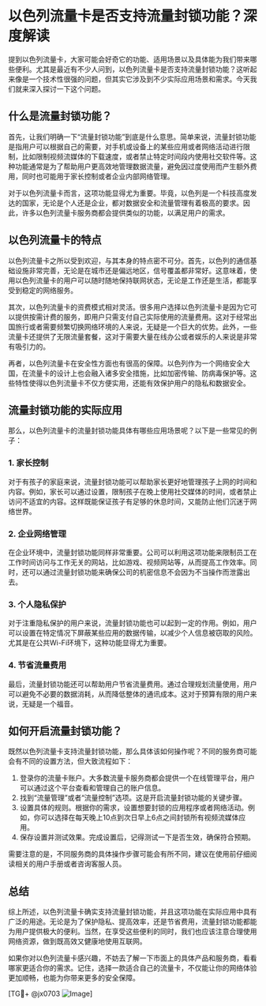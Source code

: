 # 以色列流量卡是否支持流量封锁功能？深度解读

提到以色列流量卡，大家可能会好奇它的功能、适用场景以及具体能为我们带来哪些便利。尤其是最近有不少人问到，以色列流量卡是否支持流量封锁功能？这听起来像是一个技术性很强的问题，但其实它涉及到不少实际应用场景和需求。今天我们就来深入探讨一下这个问题。

## 什么是流量封锁功能？

首先，让我们明确一下“流量封锁功能”到底是什么意思。简单来说，流量封锁功能是指用户可以根据自己的需要，对手机或设备上的某些应用或者网络活动进行限制，比如限制视频流媒体的下载速度，或者禁止特定时间段内使用社交软件等。这种功能通常是为了帮助用户更高效地管理数据流量，避免因过度使用而产生额外费用，同时也可能用于家长控制或者企业内部网络管理。

对于以色列流量卡而言，这项功能显得尤为重要。毕竟，以色列是一个科技高度发达的国家，无论是个人还是企业，都对数据安全和流量管理有着极高的要求。因此，许多以色列流量卡服务商都会提供类似的功能，以满足用户的需求。

## 以色列流量卡的特点

以色列流量卡之所以受到欢迎，与其本身的特点密不可分。首先，以色列的通信基础设施非常完善，无论是在城市还是偏远地区，信号覆盖都非常好。这意味着，使用以色列流量卡的用户可以随时随地保持联网状态，无论是工作还是生活，都能享受到稳定的网络服务。

其次，以色列流量卡的资费模式相对灵活。很多用户选择以色列流量卡是因为它可以提供按需计费的服务，即用户只需支付自己实际使用的流量费用。这对于经常出国旅行或者需要频繁切换网络环境的人来说，无疑是一个巨大的优势。此外，一些流量卡还提供了无限流量套餐，这对于需要大量在线办公或者娱乐的人来说是非常有吸引力的。

再者，以色列流量卡在安全性方面也有很高的保障。以色列作为一个网络安全大国，在流量卡的设计上也会融入诸多安全措施，比如加密传输、防病毒保护等。这些特性使得以色列流量卡不仅方便实用，还能有效保护用户的隐私和数据安全。

## 流量封锁功能的实际应用

那么，以色列流量卡的流量封锁功能具体有哪些应用场景呢？以下是一些常见的例子：

### 1. 家长控制

对于有孩子的家庭来说，流量封锁功能可以帮助家长更好地管理孩子上网的时间和内容。例如，家长可以通过设置，限制孩子在晚上使用社交媒体的时间，或者禁止访问不适宜的内容。这样既能保证孩子有足够的休息时间，又能防止他们沉迷于网络世界。

### 2. 企业网络管理

在企业环境中，流量封锁功能同样非常重要。公司可以利用这项功能来限制员工在工作时间访问与工作无关的网站，比如游戏、视频网站等，从而提高工作效率。同时，还可以通过流量封锁功能来确保公司的机密信息不会因为不当操作而泄露出去。

### 3. 个人隐私保护

对于注重隐私保护的用户来说，流量封锁功能也可以起到一定的作用。例如，用户可以设置在特定情况下屏蔽某些应用的数据传输，以减少个人信息被窃取的风险。尤其是在公共Wi-Fi环境下，这种功能显得尤为重要。

### 4. 节省流量费用

最后，流量封锁功能还可以帮助用户节省流量费用。通过合理规划流量使用，用户可以避免不必要的数据消耗，从而降低整体的通讯成本。这对于预算有限的用户来说，无疑是一个福音。

## 如何开启流量封锁功能？

既然以色列流量卡支持流量封锁功能，那么具体该如何操作呢？不同的服务商可能会有不同的设置方法，但大致流程如下：

1. 登录你的流量卡账户。大多数流量卡服务商都会提供一个在线管理平台，用户可以通过这个平台查看和管理自己的账户信息。
2. 找到“流量管理”或者“流量控制”选项。这是开启流量封锁功能的关键步骤。
3. 设置具体的规则。根据你的需求，设置想要封锁的应用程序或者网络活动。例如，你可以选择在每天晚上10点到次日早上6点之间封锁所有视频流媒体应用。
4. 保存设置并测试效果。完成设置后，记得测试一下是否生效，确保符合预期。

需要注意的是，不同服务商的具体操作步骤可能会有所不同，建议在使用前仔细阅读相关的用户手册或者咨询客服人员。

## 总结

综上所述，以色列流量卡确实支持流量封锁功能，并且这项功能在实际应用中具有广泛的用途。无论是为了保护隐私、提高效率，还是节省费用，流量封锁功能都能为用户提供极大的便利。当然，在享受这些便利的同时，我们也应该注意合理使用网络资源，做到既高效又健康地使用互联网。

如果你对以色列流量卡感兴趣，不妨去了解一下市面上的具体产品和服务商，看看哪家更适合你的需求。记住，选择一款适合自己的流量卡，不仅能让你的网络体验更加顺畅，也能为你带来更多的安全保障。

[TG💪+ @jx0703 ![Image](https://github.com/user-attachments/assets/dbca1d08-cadb-493c-b0ec-ad6f7a83f270)]